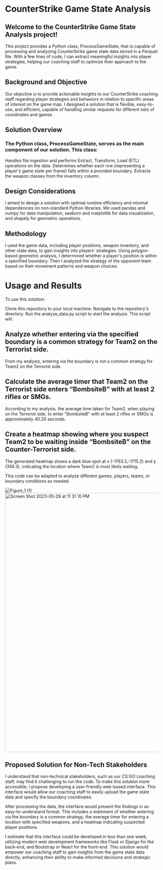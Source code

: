 # CounterStrike Game State Analysis
## Welcome to the CounterStrike Game State Analysis project!
This project provides a Python class, ProcessGameState, that is capable of processing and analyzing CounterStrike game state data stored in a Parquet file. With a few lines of code, I can extract meaningful insights into player strategies, helping our coaching staff to optimize their approach to the game.

## Background and Objective
Our objective is to provide actionable insights to our CounterStrike coaching staff regarding player strategies and behaviors in relation to specific areas of interest on the game map. I designed a solution that is flexible, easy-to-use, and efficient, capable of handling similar requests for different sets of coordinates and games.

## Solution Overview
### The Python class, ProcessGameState, serves as the main component of our solution. This class:

Handles file ingestion and performs Extract, Transform, Load (ETL) operations on the data.
Determines whether each row (representing a player's game state per frame) falls within a provided boundary.
Extracts the weapon classes from the inventory column.

## Design Considerations
I aimed to design a solution with optimal runtime efficiency and minimal dependencies on non-standard Python libraries. We used pandas and numpy for data manipulation, seaborn and matplotlib for data visualization, and shapely for geometric operations.

## Methodology
I used the game data, including player positions, weapon inventory, and other state data, to gain insights into players' strategies. Using polygon-based geometric analysis, I determined whether a player's position is within a specified boundary. Then I analyzed the strategy of the opponent team based on their movement patterns and weapon choices.

# Usage and Results
To use this solution:

Clone this repository to your local machine.
Navigate to the repository's directory.
Run the analyze_data.py script to start the analysis.
This script will:

## Analyze whether entering via the specified boundary is a common strategy for Team2 on the Terrorist side.

From my analysis, entering via the boundary is not a common strategy for Team2 on the Terrorist side. 

## Calculate the average timer that Team2 on the Terrorist side enters “BombsiteB” with at least 2 rifles or SMGs.

According to my analysis, the average time taken for Team2, when playing on the Terrorist side, to enter "BombsiteB" with at least 2 rifles or SMGs is approximately 40.20 seconds. 

## Create a heatmap showing where you suspect Team2 to be waiting inside “BombsiteB” on the Counter-Terrorist side.

The generated heatmap shows a dark blue spot at x (-1763.3,-1715.2) and y (356.3), indicating the location where Team2 is most likely waiting.

This code can be adapted to analyze different games, players, teams, or boundary conditions as needed.

![Figure_1 (1)](https://github.com/prathor2/Intern-Assesment-EG/assets/123683540/6d7c164f-91da-40f7-a958-c189d11205a0)
<img width="852" alt="Screen Shot 2023-05-29 at 11 31 10 PM" src="https://github.com/prathor2/Intern-Assesment-EG/assets/123683540/e5b0c655-0c80-4b0d-be87-e7ff49b7114d">


## Proposed Solution for Non-Tech Stakeholders
I understand that non-technical stakeholders, such as our CS:GO coaching staff, may find it challenging to run the code. To make this solution more accessible, I propose developing a user-friendly web-based interface. This interface would allow our coaching staff to easily upload the game state data and specify the boundary coordinates.

After processing the data, the interface would present the findings in an easy-to-understand format. This includes a statement of whether entering via the boundary is a common strategy, the average timer for entering a location with specified weapons, and a heatmap indicating suspected player positions.

I estimate that this interface could be developed in less than one week, utilizing modern web development frameworks like Flask or Django for the back-end, and Bootstrap or React for the front-end. This solution would empower our coaching staff to gain insights from the game state data directly, enhancing their ability to make informed decisions and strategic plans.
